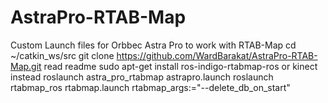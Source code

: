 # AstraPro-RTAB-Map
Custom Launch files for Orbbec Astra Pro to work with RTAB-Map
cd ~/catkin_ws/src 
git clone https://github.com/WardBarakat/AstraPro-RTAB-Map.git 
read readme 
sudo apt-get install ros-indigo-rtabmap-ros or kinect instead
roslaunch astra_pro_rtabmap astrapro.launch
roslaunch rtabmap_ros rtabmap.launch rtabmap_args:="--delete_db_on_start" 
